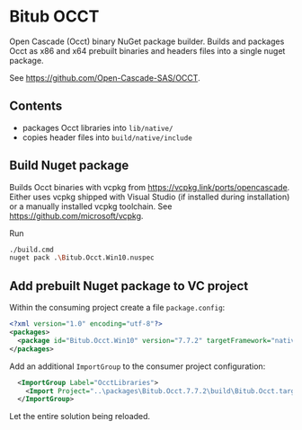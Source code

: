 # Bitub OCCT

Open Cascade (Occt) binary NuGet package builder. Builds and packages Occt as x86 and x64 prebuilt binaries
and headers files into a single nuget package.

See https://github.com/Open-Cascade-SAS/OCCT.

## Contents

- packages Occt libraries into `lib/native/`
- copies header files into `build/native/include`

## Build Nuget package

Builds Occt binaries with vcpkg from https://vcpkg.link/ports/opencascade. Either uses vcpkg shipped with Visual Studio (if installed during installation) or a manually installed vcpkg toolchain. See https://github.com/microsoft/vcpkg.

Run
```bash
./build.cmd
nuget pack .\Bitub.Occt.Win10.nuspec 
```

## Add prebuilt Nuget package to VC project

Within the consuming project create a file `package.config`:
```xml
<?xml version="1.0" encoding="utf-8"?>
<packages>
  <package id="Bitub.Occt.Win10" version="7.7.2" targetFramework="native" />
</packages>
```

Add an additional `ImportGroup` to the consumer project configuration:
```xml 
  <ImportGroup Label="OcctLibraries">
    <Import Project="..\packages\Bitub.Occt.7.7.2\build\Bitub.Occt.targets" />
  </ImportGroup>
```

Let the entire solution being reloaded.